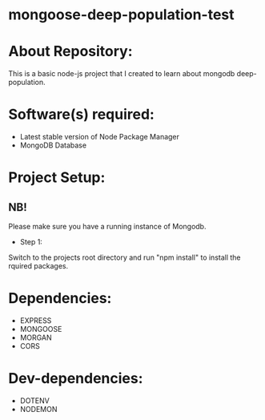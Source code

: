 # mongoose-deep-population-test

# About Repository:
This is a basic node-js project that I created to learn about mongodb deep-population.

# Software(s) required:
* Latest stable version of Node Package Manager
* MongoDB Database

# Project Setup:
## NB!
Please make sure you have a running instance of Mongodb.

* Step 1:

Switch to the projects root directory and run "npm install" to install the rquired packages.

# Dependencies:
* EXPRESS
* MONGOOSE
* MORGAN
* CORS

# Dev-dependencies:
* DOTENV
* NODEMON
